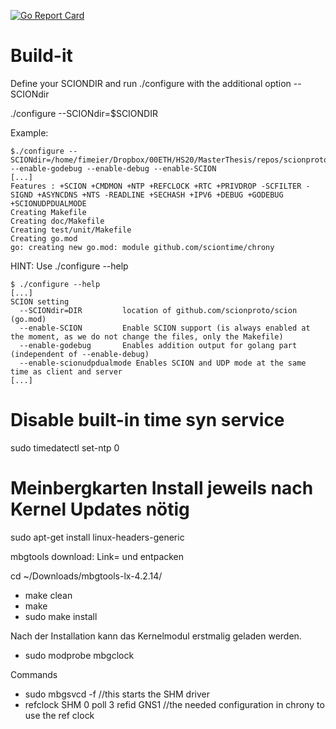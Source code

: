 [![Go Report Card](https://goreportcard.com/badge/github.com/sciontime/chrony)](https://goreportcard.com/report/github.com/sciontime/chrony)



# Build-it
Define your SCIONDIR and run ./configure with the additional option --SCIONdir

./configure --SCIONdir=$SCIONDIR

Example:
```console
$./configure --SCIONdir=/home/fimeier/Dropbox/00ETH/HS20/MasterThesis/repos/scionproto --enable-godebug --enable-debug --enable-SCION
[...]
Features : +SCION +CMDMON +NTP +REFCLOCK +RTC +PRIVDROP -SCFILTER -SIGND +ASYNCDNS +NTS -READLINE +SECHASH +IPV6 +DEBUG +GODEBUG +SCIONUDPDUALMODE
Creating Makefile
Creating doc/Makefile
Creating test/unit/Makefile
Creating go.mod
go: creating new go.mod: module github.com/sciontime/chrony
```

HINT: Use ./configure --help
```console
$ ./configure --help
[...]
SCION setting
  --SCIONdir=DIR         location of github.com/scionproto/scion (go.mod)
  --enable-SCION         Enable SCION support (is always enabled at the moment, as we do not change the files, only the Makefile)
  --enable-godebug       Enables addition output for golang part (independent of --enable-debug)
  --enable-scionudpdualmode Enables SCION and UDP mode at the same time as client and server
[...]

```


# Disable built-in time syn service
sudo timedatectl set-ntp 0

# Meinbergkarten Install jeweils nach Kernel Updates nötig

sudo apt-get install linux-headers-generic

mbgtools download: Link= und entpacken

cd ~/Downloads/mbgtools-lx-4.2.14/
 * make clean
 * make
 * sudo make install

Nach der Installation kann das Kernelmodul erstmalig geladen werden.
 * sudo modprobe mbgclock

Commands
 * sudo mbgsvcd -f //this starts the SHM driver
 * refclock SHM 0 poll 3 refid GNS1 //the needed configuration in chrony to use the ref clock 